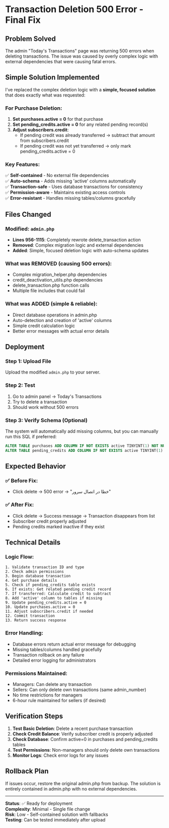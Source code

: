 # Transaction Deletion 500 Error - Final Fix

## Problem Solved
The admin "Today's Transactions" page was returning 500 errors when deleting transactions. The issue was caused by overly complex logic with external dependencies that were causing fatal errors.

## Simple Solution Implemented

I've replaced the complex deletion logic with a **simple, focused solution** that does exactly what was requested:

### For Purchase Deletion:
1. **Set purchases.active = 0** for that purchase
2. **Set pending_credits.active = 0** for any related pending record(s)  
3. **Adjust subscribers.credit**:
   - If pending credit was already transferred → subtract that amount from subscribers.credit
   - If pending credit was not yet transferred → only mark pending_credits.active = 0

### Key Features:
✅ **Self-contained** - No external file dependencies  
✅ **Auto-schema** - Adds missing 'active' columns automatically  
✅ **Transaction-safe** - Uses database transactions for consistency  
✅ **Permission-aware** - Maintains existing access controls  
✅ **Error-resistant** - Handles missing tables/columns gracefully  

## Files Changed

### Modified: `admin.php`
- **Lines 956-1115**: Completely rewrote delete_transaction action
- **Removed**: Complex migration logic and external dependencies
- **Added**: Simple, focused deletion logic with auto-schema updates

### What was REMOVED (causing 500 errors):
- Complex migration_helper.php dependencies
- credit_deactivation_utils.php dependencies  
- delete_transaction.php function calls
- Multiple file includes that could fail

### What was ADDED (simple & reliable):
- Direct database operations in admin.php
- Auto-detection and creation of 'active' columns
- Simple credit calculation logic
- Better error messages with actual error details

## Deployment

### Step 1: Upload File
Upload the modified `admin.php` to your server.

### Step 2: Test
1. Go to admin panel → Today's Transactions
2. Try to delete a transaction
3. Should work without 500 errors

### Step 3: Verify Schema (Optional)
The system will automatically add missing columns, but you can manually run this SQL if preferred:
```sql
ALTER TABLE purchases ADD COLUMN IF NOT EXISTS active TINYINT(1) NOT NULL DEFAULT 1;
ALTER TABLE pending_credits ADD COLUMN IF NOT EXISTS active TINYINT(1) NOT NULL DEFAULT 1;
```

## Expected Behavior

### ✅ Before Fix:
- Click delete → 500 error → "خطا در اتصال سرور"

### ✅ After Fix:
- Click delete → Success message → Transaction disappears from list
- Subscriber credit properly adjusted
- Pending credits marked inactive if they exist

## Technical Details

### Logic Flow:
```
1. Validate transaction ID and type
2. Check admin permissions  
3. Begin database transaction
4. Get purchase details
5. Check if pending_credits table exists
6. If exists: Get related pending credit record
7. If transferred: Calculate credit to subtract
8. Add 'active' column to tables if missing
9. Update pending_credits.active = 0
10. Update purchases.active = 0  
11. Adjust subscribers.credit if needed
12. Commit transaction
13. Return success response
```

### Error Handling:
- Database errors return actual error message for debugging
- Missing tables/columns handled gracefully
- Transaction rollback on any failure
- Detailed error logging for administrators

### Permissions Maintained:
- Managers: Can delete any transaction
- Sellers: Can only delete own transactions (same admin_number)
- No time restrictions for managers
- 6-hour rule maintained for sellers (if desired)

## Verification Steps

1. **Test Basic Deletion**: Delete a recent purchase transaction
2. **Check Credit Balance**: Verify subscriber credit is properly adjusted  
3. **Check Database**: Confirm active=0 in purchases and pending_credits tables
4. **Test Permissions**: Non-managers should only delete own transactions
5. **Monitor Logs**: Check error logs for any issues

## Rollback Plan
If issues occur, restore the original admin.php from backup. The solution is entirely contained in admin.php with no external dependencies.

---

**Status**: ✅ Ready for deployment  
**Complexity**: Minimal - Single file change  
**Risk**: Low - Self-contained solution with fallbacks  
**Testing**: Can be tested immediately after upload
